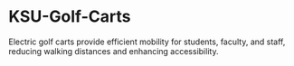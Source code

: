 # KSU-Golf-Carts
Electric golf carts provide efficient mobility for students, faculty, and staff, reducing walking distances and enhancing accessibility.

